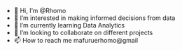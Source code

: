 - 👋 Hi, I’m @Rhomo
- 👀 I’m interested in making informed decisions from data
- 🌱 I’m currently learning Data Analytics 
- 💞️ I’m looking to collaborate on different projects 
- 📫 How to reach me mafuruerhomo@gmail

<!---
Rhomo/Rhomo is a ✨ special ✨ repository because its `README.md` (this file) appears on your GitHub profile.
You can click the Preview link to take a look at your changes.
--->
